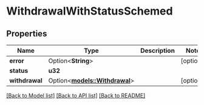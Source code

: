 # WithdrawalWithStatusSchemed

## Properties

Name | Type | Description | Notes
------------ | ------------- | ------------- | -------------
**error** | Option<**String**> |  | [optional]
**status** | **u32** |  | 
**withdrawal** | Option<[**models::Withdrawal**](Withdrawal.md)> |  | [optional]

[[Back to Model list]](../README.md#documentation-for-models) [[Back to API list]](../README.md#documentation-for-api-endpoints) [[Back to README]](../README.md)


